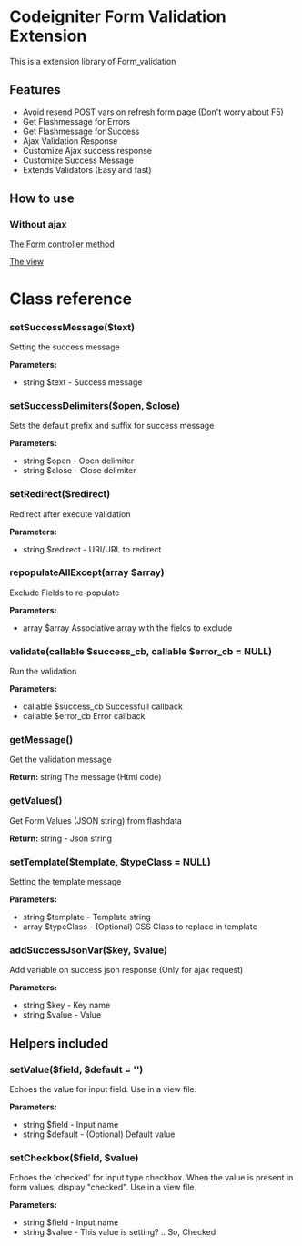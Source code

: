 # Codeigniter Form Validation Extension
This is a extension library of Form_validation
## Features
* Avoid resend POST vars on refresh form page (Don't worry about F5)
* Get Flashmessage for Errors
* Get Flashmessage for Success
* Ajax Validation Response
* Customize Ajax success response
* Customize Success Message
* Extends Validators (Easy and fast)

## How to use
### Without ajax
[The Form controller method](https://github.com/davicotico/Codeigniter-Form-Validation-Extension/blob/master/application/controllers/Welcome.php#L7)

[The view](https://github.com/davicotico/Codeigniter-Form-Validation-Extension/blob/master/application/views/myform.php)

# Class reference
### setSuccessMessage($text)
Setting the success message

**Parameters:**

* string $text - Success message
### setSuccessDelimiters($open, $close)
Sets the default prefix and suffix for success message

**Parameters:**

* string $open - Open delimiter
* string $close - Close delimiter

### setRedirect($redirect)
Redirect after execute validation

**Parameters:**

* string $redirect - URI/URL to redirect

### repopulateAllExcept(array $array)
Exclude Fields to re-populate

**Parameters:**

* array $array Associative array with the fields to exclude

### validate(callable $success_cb, callable $error_cb = NULL)
Run the validation

**Parameters:**

* callable $success_cb Successfull callback
* callable $error_cb Error callback


### getMessage()
Get the validation message

**Return:** string The message (Html code)
### getValues()
Get Form Values (JSON string) from flashdata

**Return:** string - Json string
### setTemplate($template, $typeClass = NULL)
Setting the template message

**Parameters:**

* string $template - Template string
* array $typeClass - (Optional) CSS Class to replace in template

### addSuccessJsonVar($key, $value)
Add variable on success json response (Only for ajax request)

**Parameters:**

* string $key - Key name
* string $value - Value

## Helpers included
### setValue($field, $default = '')
Echoes the value for input field. Use in a view file. 

**Parameters:**

* string $field - Input name
* string $default - (Optional) Default value
### setCheckbox($field, $value)
Echoes the 'checked' for input type checkbox. When the value is present in form values, display "checked". Use in a view file. 

**Parameters:**

* string $field - Input name
* string $value - This value is setting? .. So, Checked

